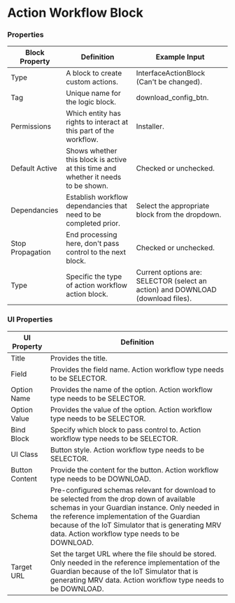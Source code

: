 # Action Workflow Block

### Properties

| Block Property   | Definition                                                                        | Example Input                                                                   |
| ---------------- | --------------------------------------------------------------------------------- | ------------------------------------------------------------------------------- |
| Type             | A block to create custom actions.                                                 | InterfaceActionBlock (Can't be changed).                                        |
| Tag              | Unique name for the logic block.                                                  | download\_config\_btn.                                                          |
| Permissions      | Which entity has rights to interact at this part of the workflow.                 | Installer.                                                                      |
| Default Active   | Shows whether this block is active at this time and whether it needs to be shown. | Checked or unchecked.                                                           |
| Dependancies     | Establish workflow dependancies that need to be completed prior.                  | Select the appropriate block from the dropdown.                                 |
| Stop Propagation | End processing here, don't pass control to the next block.                        | Checked or unchecked.                                                           |
| Type             | Specific the type of action workflow action block.                                | Current options are: SELECTOR (select an action) and DOWNLOAD (download files). |

### UI Properties

| UI Property    | Definition                                                                                                                                                                                                                                                                                      |
| -------------- | ----------------------------------------------------------------------------------------------------------------------------------------------------------------------------------------------------------------------------------------------------------------------------------------------- |
| Title          | Provides the title.                                                                                                                                                                                                                                                                             |
| Field          | Provides the field name. Action workflow type needs to be SELECTOR.                                                                                                                                                                                                                             |
| Option Name    | Provides the name of the option. Action workflow type needs to be SELECTOR.                                                                                                                                                                                                                     |
| Option Value   | Provides the value of the option. Action workflow type needs to be SELECTOR.                                                                                                                                                                                                                    |
| Bind Block     | Specify which block to pass control to. Action workflow type needs to be SELECTOR.                                                                                                                                                                                                              |
| UI Class       | Button style. Action workflow type needs to be SELECTOR.                                                                                                                                                                                                                                        |
| Button Content | Provide the content for the button. Action workflow type needs to be DOWNLOAD.                                                                                                                                                                                                                  |
| Schema         | Pre-configured schemas relevant for download to be selected from the drop down of available schemas in your Guardian instance. Only needed in the reference implementation of the Guardian because of the IoT Simulator that is generating MRV data. Action workflow type needs to be DOWNLOAD. |
| Target URL     | Set the target URL where the file should be stored. Only needed in the reference implementation of the Guardian because of the IoT Simulator that is generating MRV data. Action workflow type needs to be DOWNLOAD.                                                                            |
